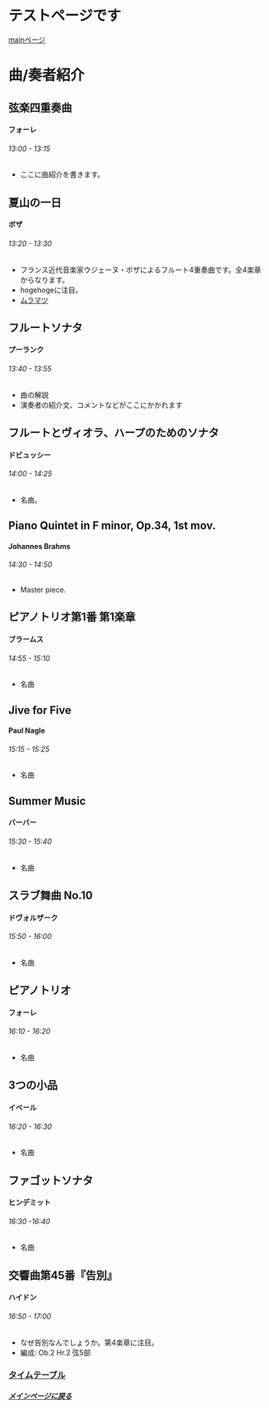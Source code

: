 # テストページです
[mainページ](index)  
# 曲/奏者紹介

## 弦楽四重奏曲
#### フォーレ
###### 13:00 - 13:15
* ここに曲紹介を書きます。

## 夏山の一日
#### ボザ
###### 13:20 - 13:30
* フランス近代音楽家ウジェーヌ・ボザによるフルート4重奏曲です。全4楽章からなります。
* hogehogeに注目。
* [ムラマツ](http://www.muramatsuflute.com/shop/g/gG2071/)

## フルートソナタ
#### プーランク
###### 13:40 - 13:55
* 曲の解説
* 演奏者の紹介文、コメントなどがここにかかれます

## フルートとヴィオラ、ハープのためのソナタ
#### ドビュッシー
###### 14:00 - 14:25
* 名曲。

## Piano Quintet in F minor, Op.34, 1st mov.
#### Johannes Brahms
###### 14:30 - 14:50
* Master piece.

## ピアノトリオ第1番 第1楽章
#### ブラームス
###### 14:55 - 15:10
* 名曲

## Jive for Five
#### Paul Nagle
###### 15:15 - 15:25
* 名曲

## Summer Music
#### バーバー
###### 15:30 - 15:40
* 名曲

## スラブ舞曲 No.10
#### ドヴォルザーク
###### 15:50 - 16:00
* 名曲

## ピアノトリオ
#### フォーレ
###### 16:10 - 16:20
* 名曲

## 3つの小品
#### イベール
###### 16:20 - 16:30
* 名曲

## ファゴットソナタ
#### ヒンデミット
###### 16:30 -16:40
* 名曲

## 交響曲第45番『告別』
#### ハイドン
###### 16:50 - 17:00
* なぜ告別なんでしょうか。第4楽章に注目。
* 編成: Ob.2 Hr.2 弦5部

### [タイムテーブル](timetable)
##### [メインページに戻る](index)